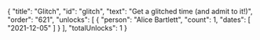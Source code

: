 {
  "title": "Glitch",
  "id": "glitch",
  "text": "Get a glitched time (and admit to it!)",
  "order": "621",
  "unlocks": [
    {
      "person": "Alice Bartlett",
      "count": 1,
      "dates": [
        "2021-12-05"
      ]
    }
  ],
  "totalUnlocks": 1
}
